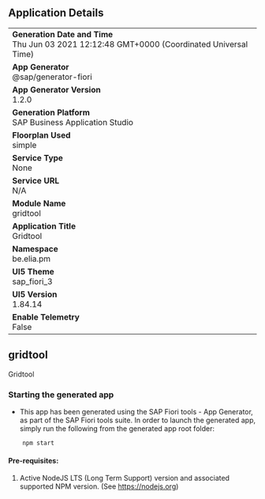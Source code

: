 ## Application Details
|               |
| ------------- |
|**Generation Date and Time**<br>Thu Jun 03 2021 12:12:48 GMT+0000 (Coordinated Universal Time)|
|**App Generator**<br>@sap/generator-fiori|
|**App Generator Version**<br>1.2.0|
|**Generation Platform**<br>SAP Business Application Studio|
|**Floorplan Used**<br>simple|
|**Service Type**<br>None|
|**Service URL**<br>N/A
|**Module Name**<br>gridtool|
|**Application Title**<br>Gridtool|
|**Namespace**<br>be.elia.pm|
|**UI5 Theme**<br>sap_fiori_3|
|**UI5 Version**<br>1.84.14|
|**Enable Telemetry**<br>False|

## gridtool

Gridtool

### Starting the generated app

-   This app has been generated using the SAP Fiori tools - App Generator, as part of the SAP Fiori tools suite.  In order to launch the generated app, simply run the following from the generated app root folder:

```
    npm start
```

#### Pre-requisites:

1. Active NodeJS LTS (Long Term Support) version and associated supported NPM version.  (See https://nodejs.org)



